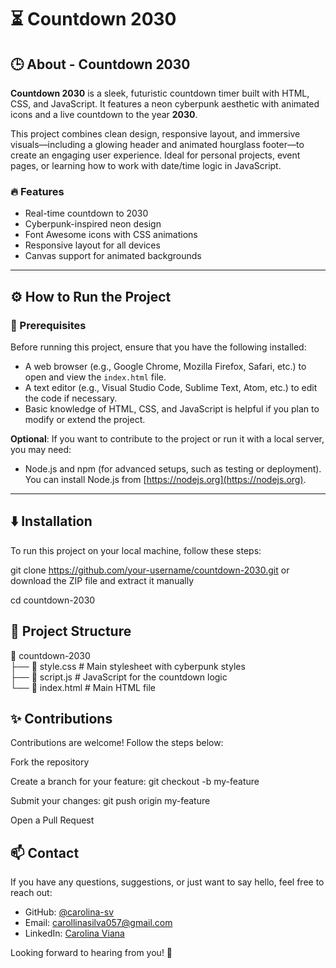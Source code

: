 # ⏳ Countdown 2030

## 🕒 About - Countdown 2030

**Countdown 2030** is a sleek, futuristic countdown timer built with HTML, CSS, and JavaScript. It features a neon cyberpunk aesthetic with animated icons and a live countdown to the year **2030**.

This project combines clean design, responsive layout, and immersive visuals—including a glowing header and animated hourglass footer—to create an engaging user experience. Ideal for personal projects, event pages, or learning how to work with date/time logic in JavaScript.

### 🔥 Features

- Real-time countdown to 2030
- Cyberpunk-inspired neon design
- Font Awesome icons with CSS animations
- Responsive layout for all devices
- Canvas support for animated backgrounds

---

## ⚙️ How to Run the Project

### 🧰 Prerequisites

Before running this project, ensure that you have the following installed:

- A web browser (e.g., Google Chrome, Mozilla Firefox, Safari, etc.) to open and view the `index.html` file.
- A text editor (e.g., Visual Studio Code, Sublime Text, Atom, etc.) to edit the code if necessary.
- Basic knowledge of HTML, CSS, and JavaScript is helpful if you plan to modify or extend the project.

**Optional**: If you want to contribute to the project or run it with a local server, you may need:

- Node.js and npm (for advanced setups, such as testing or deployment). You can install Node.js from [https://nodejs.org](https://nodejs.org).

---

## ⬇️ Installation

To run this project on your local machine, follow these steps:


git clone https://github.com/your-username/countdown-2030.git
 or
download the ZIP file and extract it manually

cd countdown-2030

## 📂 Project Structure

📁 countdown-2030  
├── 📄 style.css      # Main stylesheet with cyberpunk styles  
├── 📄 script.js      # JavaScript for the countdown logic  
└── 📄 index.html     # Main HTML file  


## ✨ Contributions
Contributions are welcome! Follow the steps below:

Fork the repository

Create a branch for your feature:
git checkout -b my-feature

Submit your changes:
git push origin my-feature

Open a Pull Request

## 📫 Contact

If you have any questions, suggestions, or just want to say hello, feel free to reach out:

- GitHub: [@carolina-sv](https://github.com/carolina-sv)
- Email: carollinasilva057@gmail.com
- LinkedIn: [Carolina Viana](https://linkedin.com/in/carolina-viana-847305218)

Looking forward to hearing from you! 🚀